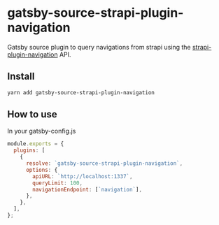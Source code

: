 # gatsby-source-strapi-plugin-navigation

Gatsby source plugin to query navigations from strapi using the [strapi-plugin-navigation](https://www.npmjs.com/package/strapi-plugin-navigation)
 API.


## Install

```bash
yarn add gatsby-source-strapi-plugin-navigation
```

## How to use
   In your gatsby-config.js
```js
module.exports = {
  plugins: [
    {
      resolve: `gatsby-source-strapi-plugin-navigation`,
      options: {
        apiURL: `http://localhost:1337`,
        queryLimit: 100,
        navigationEndpoint: [`navigation`],
      },
    },
  ],
};
```
